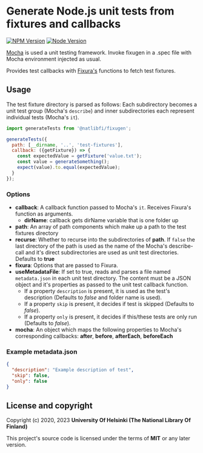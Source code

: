 # Generate Node.js unit tests from fixtures and callbacks
[![NPM Version](https://img.shields.io/npm/v/@natlibfi/fixugen.svg)](https://npmjs.org/package/@natlibfi/fixugen) [![Node Version](https://img.shields.io/node/v/@natlibfi/fixugen.svg)]()

[Mocha](https://mochajs.org/) is used a unit testing framework. Invoke fixugen in a .spec file with Mocha environment injected as usual.

Provides test callbacks with [Fixura's](https://www.npmjs.com/package/@natlibfi/fixura) functions to fetch test fixtures.

## Usage
The test fixture directory is parsed as follows: Each subdirectory becomes a unit test group (Mocha's `describe`) and inner subdirectories each represent individual tests (Mocha's `it`).

```js
import generateTests from '@natlibfi/fixugen';

generateTests({
  path: [__dirname, '..', 'test-fixtures'],
  callback: ({getFixture}) => {
    const expectedValue = getFixture('value.txt');
    const value = generateSomething();
    expect(value).to.equal(expectedValue);
  }
});
```

### Options
- **callback**: A callback function passed to Mocha's `it`. Receives Fixura's function as arguments.
  - **dirName**: callback gets dirName variable that is one folder up
- **path**: An array of path components which make up a path to the test fixtures directory
- **recurse**: Whether to recurse into the subdirectories of **path**. If `false` the last directory of the path is used as the name of the Mocha's describe-call and it's direct subdirectories are used as unit test directories. Defaults to **true**
- **fixura**: Options that are passed to Fixura.
- **useMetadataFile**: If set to true, reads and parses a file named `metadata.json` in each unit test directory. The content must be a JSON object and it's properties as passed to the unit test callback function.
  - If a property `description` is present, it is used as the test's description (Defaults to *false* and folder name is used).
  - If a property `skip` is present, it decides if test is skipped (Defaults to *false*).
  - If a property `only` is present, it decides if this/these tests are only run (Defaults to *false*).
- **mocha**: An object which maps the following properties to Mocha's corresponding callbacks: **after**, **before**, **afterEach**, **beforeEach**

### Example metadata.json
```json
{
  "description": "Example description of test",
  "skip": false,
  "only": false
}
```

## License and copyright

Copyright (c) 2020, 2023 **University Of Helsinki (The National Library Of Finland)**

This project's source code is licensed under the terms of **MIT** or any later version.
